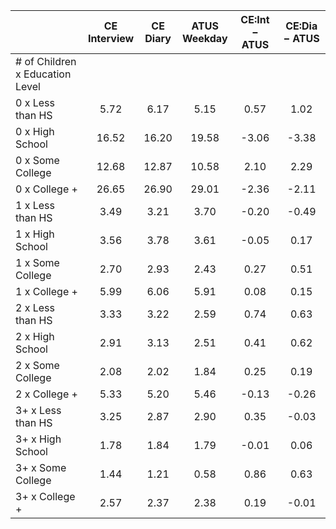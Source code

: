 
|                      | CE<br>Interview |  CE<br>Diary | ATUS<br>Weekday | CE:Int &minus; ATUS | CE:Dia &minus; ATUS |
| -------------------- | :----------: | :----------: | :----------: | :----------: | :----------: |
| # of Children x Education Level |              |              |              |              |              |
| 0 x Less than HS     |         5.72 |         6.17 |         5.15 |         0.57 |         1.02 |
| 0 x High School      |        16.52 |        16.20 |        19.58 |        -3.06 |        -3.38 |
| 0 x Some College     |        12.68 |        12.87 |        10.58 |         2.10 |         2.29 |
| 0 x College +        |        26.65 |        26.90 |        29.01 |        -2.36 |        -2.11 |
| 1 x Less than HS     |         3.49 |         3.21 |         3.70 |        -0.20 |        -0.49 |
| 1 x High School      |         3.56 |         3.78 |         3.61 |        -0.05 |         0.17 |
| 1 x Some College     |         2.70 |         2.93 |         2.43 |         0.27 |         0.51 |
| 1 x College +        |         5.99 |         6.06 |         5.91 |         0.08 |         0.15 |
| 2 x Less than HS     |         3.33 |         3.22 |         2.59 |         0.74 |         0.63 |
| 2 x High School      |         2.91 |         3.13 |         2.51 |         0.41 |         0.62 |
| 2 x Some College     |         2.08 |         2.02 |         1.84 |         0.25 |         0.19 |
| 2 x College +        |         5.33 |         5.20 |         5.46 |        -0.13 |        -0.26 |
| 3+ x Less than HS    |         3.25 |         2.87 |         2.90 |         0.35 |        -0.03 |
| 3+ x High School     |         1.78 |         1.84 |         1.79 |        -0.01 |         0.06 |
| 3+ x Some College    |         1.44 |         1.21 |         0.58 |         0.86 |         0.63 |
| 3+ x College +       |         2.57 |         2.37 |         2.38 |         0.19 |        -0.01 |

